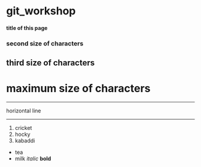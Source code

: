 # git_workshop
#### title of this page
### second size of characters
## third size of characters
# maximum size of characters
***
horizontal line
***
1. cricket
2. hocky
3. kabaddi

- tea
- milk
*italic*
**bold**
